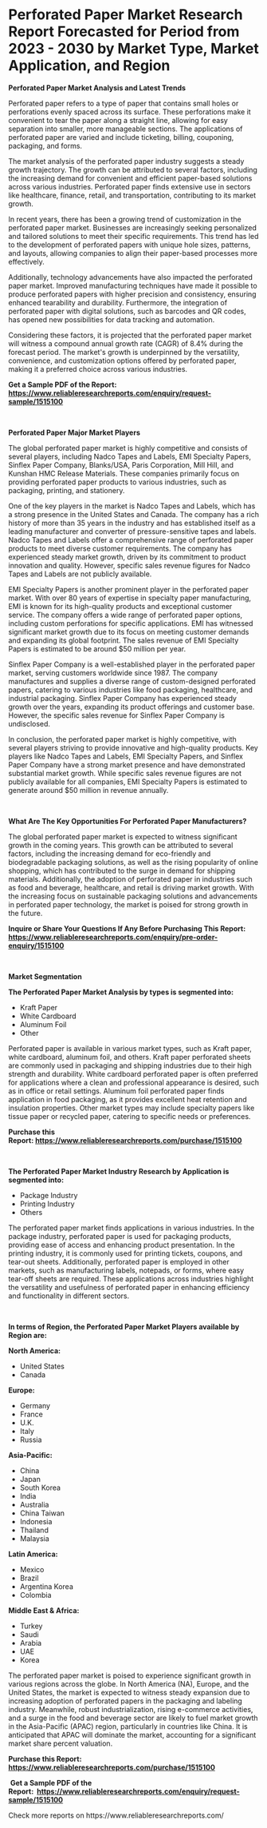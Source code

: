 <p><h1>Perforated Paper Market Research Report Forecasted for Period from 2023 -  2030 by Market Type, Market Application, and Region</h1></p><p><strong>Perforated Paper Market Analysis and Latest Trends</strong></p>
<p><p>Perforated paper refers to a type of paper that contains small holes or perforations evenly spaced across its surface. These perforations make it convenient to tear the paper along a straight line, allowing for easy separation into smaller, more manageable sections. The applications of perforated paper are varied and include ticketing, billing, couponing, packaging, and forms.</p><p>The market analysis of the perforated paper industry suggests a steady growth trajectory. The growth can be attributed to several factors, including the increasing demand for convenient and efficient paper-based solutions across various industries. Perforated paper finds extensive use in sectors like healthcare, finance, retail, and transportation, contributing to its market growth.</p><p>In recent years, there has been a growing trend of customization in the perforated paper market. Businesses are increasingly seeking personalized and tailored solutions to meet their specific requirements. This trend has led to the development of perforated papers with unique hole sizes, patterns, and layouts, allowing companies to align their paper-based processes more effectively.</p><p>Additionally, technology advancements have also impacted the perforated paper market. Improved manufacturing techniques have made it possible to produce perforated papers with higher precision and consistency, ensuring enhanced tearability and durability. Furthermore, the integration of perforated paper with digital solutions, such as barcodes and QR codes, has opened new possibilities for data tracking and automation.</p><p>Considering these factors, it is projected that the perforated paper market will witness a compound annual growth rate (CAGR) of 8.4% during the forecast period. The market's growth is underpinned by the versatility, convenience, and customization options offered by perforated paper, making it a preferred choice across various industries.</p></p>
<p><strong>Get a Sample PDF of the Report:&nbsp; <a href="https://www.reliableresearchreports.com/enquiry/request-sample/1515100">https://www.reliableresearchreports.com/enquiry/request-sample/1515100</a></strong></p>
<p>&nbsp;</p>
<p><strong>Perforated Paper Major Market Players</strong></p>
<p><p>The global perforated paper market is highly competitive and consists of several players, including Nadco Tapes and Labels, EMI Specialty Papers, Sinflex Paper Company, Blanks/USA, Paris Corporation, Mill Hill, and Kunshan HMC Release Materials. These companies primarily focus on providing perforated paper products to various industries, such as packaging, printing, and stationery.</p><p>One of the key players in the market is Nadco Tapes and Labels, which has a strong presence in the United States and Canada. The company has a rich history of more than 35 years in the industry and has established itself as a leading manufacturer and converter of pressure-sensitive tapes and labels. Nadco Tapes and Labels offer a comprehensive range of perforated paper products to meet diverse customer requirements. The company has experienced steady market growth, driven by its commitment to product innovation and quality. However, specific sales revenue figures for Nadco Tapes and Labels are not publicly available.</p><p>EMI Specialty Papers is another prominent player in the perforated paper market. With over 80 years of expertise in specialty paper manufacturing, EMI is known for its high-quality products and exceptional customer service. The company offers a wide range of perforated paper options, including custom perforations for specific applications. EMI has witnessed significant market growth due to its focus on meeting customer demands and expanding its global footprint. The sales revenue of EMI Specialty Papers is estimated to be around $50 million per year.</p><p>Sinflex Paper Company is a well-established player in the perforated paper market, serving customers worldwide since 1987. The company manufactures and supplies a diverse range of custom-designed perforated papers, catering to various industries like food packaging, healthcare, and industrial packaging. Sinflex Paper Company has experienced steady growth over the years, expanding its product offerings and customer base. However, the specific sales revenue for Sinflex Paper Company is undisclosed.</p><p>In conclusion, the perforated paper market is highly competitive, with several players striving to provide innovative and high-quality products. Key players like Nadco Tapes and Labels, EMI Specialty Papers, and Sinflex Paper Company have a strong market presence and have demonstrated substantial market growth. While specific sales revenue figures are not publicly available for all companies, EMI Specialty Papers is estimated to generate around $50 million in revenue annually.</p></p>
<p>&nbsp;</p>
<p><strong>What Are The Key Opportunities For Perforated Paper Manufacturers?</strong></p>
<p><p>The global perforated paper market is expected to witness significant growth in the coming years. This growth can be attributed to several factors, including the increasing demand for eco-friendly and biodegradable packaging solutions, as well as the rising popularity of online shopping, which has contributed to the surge in demand for shipping materials. Additionally, the adoption of perforated paper in industries such as food and beverage, healthcare, and retail is driving market growth. With the increasing focus on sustainable packaging solutions and advancements in perforated paper technology, the market is poised for strong growth in the future.</p></p>
<p><strong>Inquire or Share Your Questions If Any Before Purchasing This Report: <a href="https://www.reliableresearchreports.com/enquiry/pre-order-enquiry/1515100">https://www.reliableresearchreports.com/enquiry/pre-order-enquiry/1515100</a></strong></p>
<p>&nbsp;</p>
<p><strong>Market Segmentation</strong></p>
<p><strong>The Perforated Paper Market Analysis by types is segmented into:</strong></p>
<p><ul><li>Kraft Paper</li><li>White Cardboard</li><li>Aluminum Foil</li><li>Other</li></ul></p>
<p><p>Perforated paper is available in various market types, such as Kraft paper, white cardboard, aluminum foil, and others. Kraft paper perforated sheets are commonly used in packaging and shipping industries due to their high strength and durability. White cardboard perforated paper is often preferred for applications where a clean and professional appearance is desired, such as in office or retail settings. Aluminum foil perforated paper finds application in food packaging, as it provides excellent heat retention and insulation properties. Other market types may include specialty papers like tissue paper or recycled paper, catering to specific needs or preferences.</p></p>
<p><strong>Purchase this Report:&nbsp;<a href="https://www.reliableresearchreports.com/purchase/1515100">https://www.reliableresearchreports.com/purchase/1515100</a></strong></p>
<p>&nbsp;</p>
<p><strong>The Perforated Paper Market Industry Research by Application is segmented into:</strong></p>
<p><ul><li>Package Industry</li><li>Printing Industry</li><li>Others</li></ul></p>
<p><p>The perforated paper market finds applications in various industries. In the package industry, perforated paper is used for packaging products, providing ease of access and enhancing product presentation. In the printing industry, it is commonly used for printing tickets, coupons, and tear-out sheets. Additionally, perforated paper is employed in other markets, such as manufacturing labels, notepads, or forms, where easy tear-off sheets are required. These applications across industries highlight the versatility and usefulness of perforated paper in enhancing efficiency and functionality in different sectors.</p></p>
<p>&nbsp;</p>
<p><strong>In terms of Region, the Perforated Paper Market Players available by Region are:</strong></p>
<p>
    <p> <strong> North America: </strong>
        <ul>
            <li>United States</li>
            <li>Canada</li>
        </ul>
        </p> 
    <p> <strong> Europe: </strong>
        <ul>
            <li>Germany</li>
            <li>France</li>
            <li>U.K.</li>
            <li>Italy</li>
            <li>Russia</li>
        </ul>
        </p> 
    <p> <strong> Asia-Pacific: </strong>
        <ul>
            <li>China</li>
            <li>Japan</li>
            <li>South Korea</li>
            <li>India</li>
            <li>Australia</li>
            <li>China Taiwan</li>
            <li>Indonesia</li>
            <li>Thailand</li>
            <li>Malaysia</li>
        </ul>
        </p> 
    <p> <strong> Latin America: </strong>
        <ul>
            <li>Mexico</li>
            <li>Brazil</li>
            <li>Argentina Korea</li>
            <li>Colombia</li>
        </ul>
        </p> 
    <p> <strong> Middle East & Africa: </strong>
        <ul>
            <li>Turkey</li>
            <li>Saudi</li>
            <li>Arabia</li>
            <li>UAE</li>
            <li>Korea</li>
        </ul>
    </p>
    </p>
<p><p>The perforated paper market is poised to experience significant growth in various regions across the globe. In North America (NA), Europe, and the United States, the market is expected to witness steady expansion due to increasing adoption of perforated papers in the packaging and labeling industry. Meanwhile, robust industrialization, rising e-commerce activities, and a surge in the food and beverage sector are likely to fuel market growth in the Asia-Pacific (APAC) region, particularly in countries like China. It is anticipated that APAC will dominate the market, accounting for a significant market share percent valuation.</p></p>
<p><strong>Purchase this Report: <a href="https://www.reliableresearchreports.com/purchase/1515100">https://www.reliableresearchreports.com/purchase/1515100</a></strong></p>
<p>&nbsp;<strong>Get a Sample PDF of the Report:&nbsp;&nbsp;<a href="https://www.reliableresearchreports.com/enquiry/request-sample/1515100">https://www.reliableresearchreports.com/enquiry/request-sample/1515100</a></strong></p>
<p><strong></strong></p>
<p>Check more reports on https://www.reliableresearchreports.com/</p>